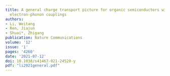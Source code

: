 ```yaml
---
title: A general charge transport picture for organic semiconductors with nonlocal
  electron-phonon couplings
authors:
- Li, Weitang
- Ren, Jiajun
- Shuai*, Zhigang
publication: Nature Communications
volume: '12'
issue: '1'
pages: '4260'
date: '2021-07-12'
doi: 10.1038/s41467-021-24520-y
pdf: "li2021general.pdf"
---
```

